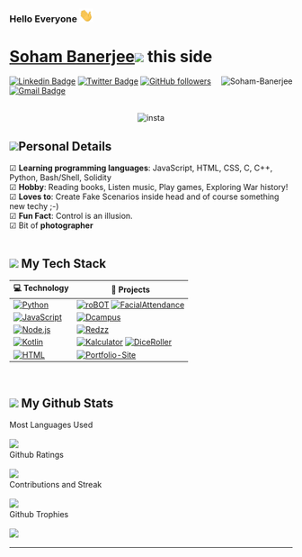 ### Hello Everyone <img src="https://raw.githubusercontent.com/ABSphreak/ABSphreak/master/gifs/Hi.gif" width="5%">
# **[Soham Banerjee](https://soham4abc.github.io/)<img src="https://github.com/TheDudeThatCode/TheDudeThatCode/blob/master/Assets/Developer.gif" width="10%">** this side
<!-- Profile View Count -->
<img align="right" src="https://komarev.com/ghpvc/?username=soham4abc&label=Profile%20views&color=0e75b6&style=flat" alt="Soham-Banerjee"/>

<!-- Social Links -->
[![Linkedin Badge](https://img.shields.io/badge/-Soham%20Banerjee-blue?style=social&logo=Linkedin&logoColor=blue&link=https://www.linkedin.com/in/soham-banerjee-6091831b3/)](https://www.linkedin.com/in/soham-banerjee-6091831b3/) [![Twitter Badge](http://img.shields.io/badge/-@Soham4abc-1ca0f1?style=social&logo=twitter&logoColor=blue&link=https://twitter.com/Soham4abc)](https://twitter.com/Soham4abc)  [![GitHub followers](https://img.shields.io/github/followers/soham4abc?label=Follow&style=social)](https://github.com/soham4abc/?tab=follow) [![Gmail Badge](https://img.shields.io/badge/-Soham%20Banerjee-c14438?style=social&logo=Facebook&logoColor=blue&link=https://www.facebook.com/profile.php?id=100056317326921)](https://www.facebook.com/profile.php?id=100056317326921)
<br>
<br>
<!-- Image/Photo -->
<p align="center"><img align="justify" src="https://st.depositphotos.com/1915171/5109/v/600/depositphotos_51091665-stock-illustration-coder-sign-icon-programmer-symbol.jpg" alt="insta" height="200" width="200"></p>

<!-- Personal Details -->
## <img src="https://media.giphy.com/media/VgCDAzcKvsR6OM0uWg/giphy.gif" width="30"/>Personal Details<br>
&#9745; **Learning programming languages**: JavaScript, HTML, CSS, C, C++, Python, Bash/Shell, Solidity <br>
&#9745; **Hobby**: Reading books, Listen music, Play games, Exploring War history!<br>
&#9745; **Loves to**: Create Fake Scenarios inside head and of course something new techy ;-) <br>
&#9745; **Fun Fact**: Control is an illusion. <br>
&#9745; Bit of **photographer**
<br>
<br>
<!-- Technical Knowledge -->
## <img src="https://github.com/TheDudeThatCode/TheDudeThatCode/blob/master/Assets/Medal.gif" width="5%"> My Tech Stack<br>

| 💻 **Technology** | 🚀 **Projects** |
|-|-|
| [![Python](https://img.shields.io/static/v1?label=&message=Python&color=3C78A9&logo=python&logoColor=FFFFFF)](https://www.python.org/) | [![roBOT](https://img.shields.io/static/v1?label=roBOT&message=%20&color=000605&logo=github&logoColor=white&labelColor=000605)](https://github.com/soham4abc/roBOT) [![FacialAttendance](https://img.shields.io/static/v1?label=FacialAttendance&message=%20&color=000605&logo=github&logoColor=white&labelColor=000605)](https://github.com/soham4abc/FacialAttendance)
| [![JavaScript](https://img.shields.io/static/v1?label=&message=JavaScript&color=F1E05A&logo=javascript&logoColor=FFFFFF)](https://developer.mozilla.org/en-US/docs/Web/JavaScript) | [![Dcampus](https://img.shields.io/static/v1?label=Dcampus&message=%20&color=000605&logo=github&logoColor=white&labelColor=000605)](https://github.com/quasar-rcciit/DCampus) |
| [![Node.js](https://img.shields.io/static/v1?label=&message=Node.js&color=47d147&logo=node.js&logoColor=FFFFFF)](https://nodejs.org/en/) | [![Redzz](https://img.shields.io/static/v1?label=Redzz&message=%20&color=000605&logo=github&logoColor=white&labelColor=000605)](https://github.com/soham4abc/Redzz) |
| [![Kotlin](https://img.shields.io/static/v1?label=&message=Kotlin&color=4FA1EF&logo=kotlin&logoColor=FFFFFF)](https://kotlinlang.org/) | [![Kalculator](https://img.shields.io/static/v1?label=Kalculator&message=%20&color=000605&logo=github&logoColor=white&labelColor=000605)](https://github.com/soham4abc/Kalculator) [![DiceRoller](https://img.shields.io/static/v1?label=DiceRoller&message=%20&color=000605&logo=github&logoColor=white&labelColor=000605)](https://github.com/soham4abc/DiceRoller) |
| [![HTML](https://img.shields.io/static/v1?label=&message=HTML&color=ff751a&logo=HTML5&logoColor=FFFFFF)](https://developer.mozilla.org/en-US/docs/Web/Guide/HTML/HTML5) | [![Portfolio-Site](https://img.shields.io/static/v1?label=Portfolio-Site&message=%20&color=000605&logo=github&logoColor=white&labelColor=000605)](https://github.com/soham4abc/portfolio) |
<br>

<!-- Github Stats -->
## <img src="https://github.com/TheDudeThatCode/TheDudeThatCode/blob/master/Assets/Rocket.gif" width="5%"> My Github Stats

<summary>Most Languages Used</summary>
<br>
<img src="https://github-readme-stats.vercel.app/api/top-langs/?username=soham4abc&&layout=compact&bg_color=0,73FA79,73FDFF,7A81FF&theme=graywhite">



<summary>Github Ratings</summary>
<br>
<img src="https://github-readme-stats.vercel.app/api?username=soham4abc&count_private=true&show_icons=trueline_height=21&bg_color=0,EC6C6C,FFD479,FFFC79,73FA79&theme=graywhite">



<summary>Contributions and Streak</summary>
<br>
<img src="https://github-readme-streak-stats.herokuapp.com/?user=soham4abc&theme=dracula">



<summary>Github Trophies</summary>
<br>
<img src="https://github-profile-trophy.vercel.app/?username=soham4abc&theme=onedark">


------ 
